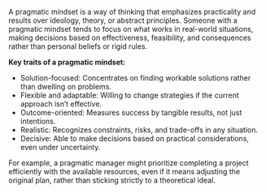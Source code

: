 A pragmatic mindset is a way of thinking that emphasizes practicality and results over ideology, theory, or abstract principles. Someone with a pragmatic mindset tends to focus on what works in real-world situations, making decisions based on effectiveness, feasibility, and consequences rather than personal beliefs or rigid rules.

**Key traits of a pragmatic mindset:**

- Solution-focused: Concentrates on finding workable solutions rather than dwelling on problems.
- Flexible and adaptable: Willing to change strategies if the current approach isn’t effective.
- Outcome-oriented: Measures success by tangible results, not just intentions.
- Realistic: Recognizes constraints, risks, and trade-offs in any situation.
- Decisive: Able to make decisions based on practical considerations, even under uncertainty.

For example, a pragmatic manager might prioritize completing a project efficiently with the available resources, even if it means adjusting the original plan, rather than sticking strictly to a theoretical ideal.